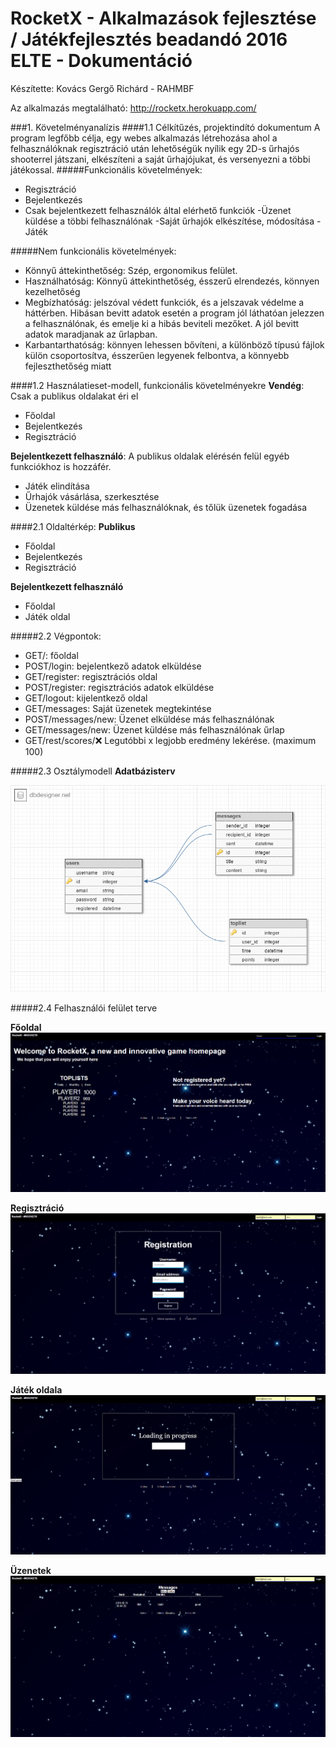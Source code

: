 # RocketX - Alkalmazások fejlesztése / Játékfejlesztés beadandó 2016 ELTE - Dokumentáció
Készítette: Kovács Gergő Richárd - RAHMBF

Az alkalmazás megtalálható: http://rocketx.herokuapp.com/

###1. Követelményanalízis
####1.1 Célkítűzés, projektindító dokumentum
A program legfőbb célja, egy webes alkalmazás létrehozása ahol a felhasználóknak regisztráció után lehetőségük nyílik egy 2D-s űrhajós shooterrel játszani, elkészíteni a saját űrhajójukat, és versenyezni a többi játékossal.
#####Funkcionális követelmények:
* Regisztráció
* Bejelentkezés
* Csak bejelentkezett felhasználók által elérhető funkciók
-Üzenet küldése a többi felhasználónak
-Saját űrhajók elkészítése, módosítása
-Játék

#####Nem funkcionális követelmények:
* Könnyű áttekinthetőség: Szép, ergonomikus felület.
* Használhatóság: Könnyű áttekinthetőség, ésszerű elrendezés, könnyen kezelhetőség
* Megbízhatóság: jelszóval védett funkciók, és a jelszavak védelme a háttérben. Hibásan bevitt adatok esetén a program jól láthatóan jelezzen a felhasználónak, és emelje ki a hibás beviteli mezőket. A jól bevitt adatok maradjanak az űrlapban.
* Karbantarthatóság: könnyen lehessen bővíteni, a különböző típusú fájlok külön csoportosítva, ésszerűen legyenek felbontva, a könnyebb fejleszthetőség miatt

####1.2 Használatieset-modell, funkcionális követelményekre
**Vendég**: Csak a publikus oldalakat éri el

* Főoldal
* Bejelentkezés
* Regisztráció

**Bejelentkezett felhasználó**: A publikus oldalak elérésén felül egyéb funkciókhoz is hozzáfér.

* Játék elindítása
* Űrhajók vásárlása, szerkesztése
* Üzenetek küldése más felhasználóknak, és tőlük üzenetek fogadása


####2.1 Oldaltérkép:
**Publikus**
* Főoldal
* Bejelentkezés
* Regisztráció

**Bejelentkezett felhasználó**
* Főoldal
* Játék oldal

#####2.2 Végpontok:
* GET/: főoldal
* POST/login: bejelentkező adatok elküldése
* GET/register: regisztrációs oldal
* POST/register: regisztrációs adatok elküldése
* GET/logout: kijelentkező oldal
* GET/messages: Saját üzenetek megtekintése
* POST/messages/new: Üzenet elküldése más felhasználónak
* GET/messages/new: Üzenet küldése más felhasználónak űrlap
* GET/rest/scores/:x: Legutóbbi x legjobb eredmény lekérése. (maximum 100)

#####2.3 Osztálymodell
**Adatbázisterv**

![](docs/images/datamodel.png)

#####2.4 Felhasználói felület terve

**Főoldal**
![](docs/images/index.png)

**Regisztráció**
![](docs/images/registration.png)

**Játék oldala**
![](docs/images/gameindex.png)

**Üzenetek**
![](docs/images/messages.png)
